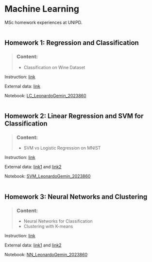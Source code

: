# Machine Learning
MSc homework experiences at UNIPD.
<br /><br />

## Homework 1: Regression and Classification
>### Content:
>- Classification on Wine Dataset

Instruction: [link](/Homework1/ML2021_HW1_instructions.pdf)

External data: [link](https://archive.ics.uci.edu/ml/datasets/wine)

Notebook: [LC_LeonardoGemin_2023860](/Homework1/LC_LeonardoGemin_2023860.ipynb)
<br /><br />

## Homework 2: Linear Regression and SVM for Classification
>### Content:
>- SVM vs Logistic Regression on MNIST

Instruction: [link](/Homework2/HW2_and_HW3_Vandin_instructions.pdf)

External data: [link1](http://yann.lecun.com/exdb/mnist/) and [link2](https://www.openml.org/d/554)

Notebook: [SVM_LeonardoGemin_2023860](/Homework2/SVM_LeonardoGemin_2023860.ipynb)
<br /><br />

## Homework 3: Neural Networks and Clustering
>### Content:
>- Neural Networks for Classification
>- Clustering with K-means

Instruction: [link](/Homework3/HW2_and_HW3_Vandin_instructions.pdf)

External data: [link1](https://pravarmahajan.github.io/fashion/) and [link2](/Homework3/data/)

Notebook: [NN_LeonardoGemin_2023860](/Homework3/NN_LeonardoGemin_2023860.ipynb)
